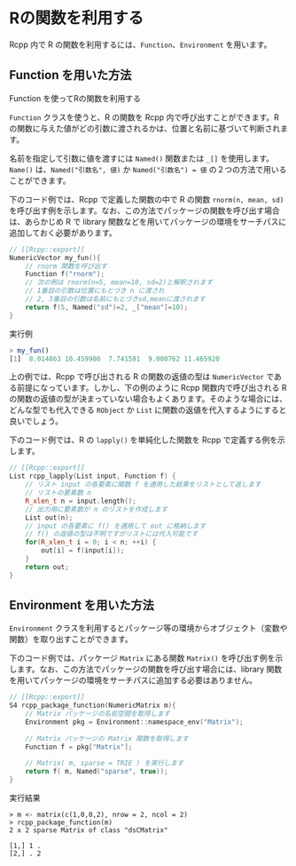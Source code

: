 # Rの関数を利用する

Rcpp 内で R の関数を利用するには、`Function`、`Environment` を用います。


## Function を用いた方法

Function を使ってRの関数を利用する

`Function` クラスを使うと、R の関数を Rcpp 内で呼び出すことができます。R の関数に与えた値がどの引数に渡されるかは、位置と名前に基づいて判断されます。

名前を指定して引数に値を渡すには `Named()` 関数または `_[]` を使用します。`Name()` は、`Named("引数名", 値)` か `Named("引数名") = 値` の２つの方法で用いることができます。

下のコード例では、Rcpp で定義した関数の中で R の関数 `rnorm(n, mean, sd)` を呼び出す例を示します。なお、この方法でパッケージの関数を呼び出す場合は、あらかじめ R で library 関数などを用いてパッケージの環境をサーチパスに追加しておく必要があります。

```cpp
// [[Rcpp::export]]
NumericVector my_fun(){
    // rnorm 関数を呼び出す
    Function f("rnorm");   
    // 次の例は rnorm(n=5, mean=10, sd=2)と解釈されます
    // 1番目の引数は位置にもとづき n に渡され
    // 2, 3番目の引数は名前にもとづきsd,meanに渡されます
    return f(5, Named("sd")=2, _["mean"]=10);
}
```

実行例

```r
> my_fun()
[1]  8.014863 10.459980  7.741581  9.000762 11.465920
```

上の例では、Rcpp で呼び出される R の関数の返値の型は `NumericVector` である前提になっています。しかし、下の例のように Rcpp 関数内で呼び出される R の関数の返値の型が決まっていない場合もよくあります。そのような場合には、どんな型でも代入できる `RObject` か `List` に関数の返値を代入するようにすると良いでしょう。

下のコード例では、R の `lapply()` を単純化した関数を Rcpp で定義する例を示します。

```cpp
// [[Rcpp::export]]
List rcpp_lapply(List input, Function f) {
    // リスト input の各要素に関数 f を適用した結果をリストとして返します
    // リストの要素数 n
    R_xlen_t n = input.length();
    // 出力用に要素数が n のリストを作成します
    List out(n);
    // input の各要素に f() を適用して out に格納します
    // f() の返値の型は不明ですがリストには代入可能です
    for(R_xlen_t i = 0; i < n; ++i) {
        out[i] = f(input[i]);
    }
    return out;
}
```


## Environment を用いた方法

`Environment` クラスを利用するとパッケージ等の環境からオブジェクト（変数や関数）を取り出すことができます。

下のコード例では、パッケージ `Matrix` にある関数 `Matrix()` を呼び出す例を示します。なお、この方法でパッケージの関数を呼び出す場合には、library 関数を用いてパッケージの環境をサーチパスに追加する必要はありません。

```cpp
// [[Rcpp::export]]
S4 rcpp_package_function(NumericMatrix m){
    // Matrix パッケージの名前空間を取得します
    Environment pkg = Environment::namespace_env("Matrix");
    
    // Matrix パッケージの Matrix 関数を取得します
    Function f = pkg["Matrix"];
    
    // Matrix( m, sparse = TRIE ) を実行します
    return f( m, Named("sparse", true));
}
```

実行結果

```
> m <- matrix(c(1,0,0,2), nrow = 2, ncol = 2)
> rcpp_package_function(m)
2 x 2 sparse Matrix of class "dsCMatrix"
        
[1,] 1 .
[2,] . 2
```

